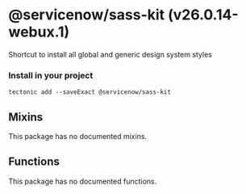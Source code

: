 # @servicenow/sass-kit (v26.0.14-webux.1)

Shortcut to install all global and generic design system styles

### Install in your project

```
tectonic add --saveExact @servicenow/sass-kit
```

## Mixins

This package has no documented mixins.

## Functions

This package has no documented functions.
